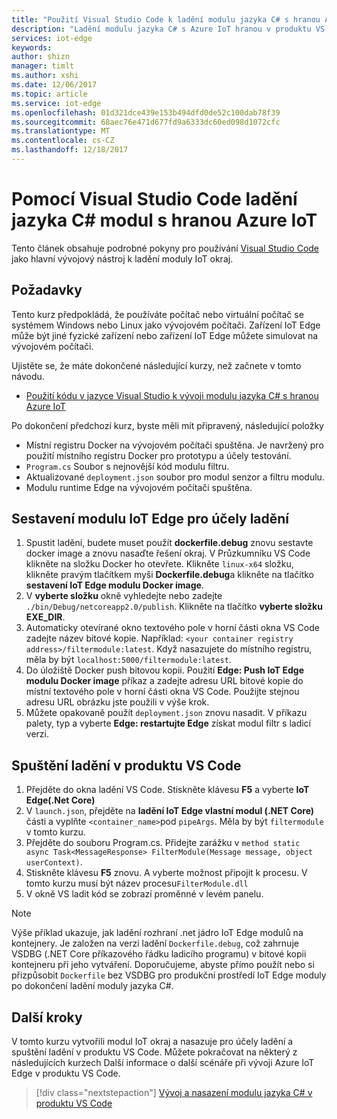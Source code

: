 ```yaml
---
title: "Použití Visual Studio Code k ladění modulu jazyka C# s hranou Azure IoT | Microsoft Docs"
description: "Ladění modulu jazyka C# s Azure IoT hranou v produktu VS Code"
services: iot-edge
keywords: 
author: shizn
manager: timlt
ms.author: xshi
ms.date: 12/06/2017
ms.topic: article
ms.service: iot-edge
ms.openlocfilehash: 01d321dce439e153b494dfd0de52c100dab78f39
ms.sourcegitcommit: 68aec76e471d677fd9a6333dc60ed098d1072cfc
ms.translationtype: MT
ms.contentlocale: cs-CZ
ms.lasthandoff: 12/18/2017
---
```

# <a name="use-visual-studio-code-to-debug-c-module-with-azure-iot-edge"></a>Pomocí Visual Studio Code ladění jazyka C# modul s hranou Azure IoT
Tento článek obsahuje podrobné pokyny pro používání [Visual Studio Code](https://code.visualstudio.com/) jako hlavní vývojový nástroj k ladění moduly IoT okraj.

## <a name="prerequisites"></a>Požadavky
Tento kurz předpokládá, že používáte počítač nebo virtuální počítač se systémem Windows nebo Linux jako vývojovém počítači. Zařízení IoT Edge může být jiné fyzické zařízení nebo zařízení IoT Edge můžete simulovat na vývojovém počítači.

Ujistěte se, že máte dokončené následující kurzy, než začnete v tomto návodu.
- [Použití kódu v jazyce Visual Studio k vývoji modulu jazyka C# s hranou Azure IoT](how-to-vscode-develop-csharp-module.md)

Po dokončení předchozí kurz, byste měli mít připravený, následující položky
- Místní registru Docker na vývojovém počítači spuštěna. Je navržený pro použití místního registru Docker pro prototypu a účely testování.
- `Program.cs` Soubor s nejnovější kód modulu filtru.
- Aktualizované `deployment.json` soubor pro modul senzor a filtru modulu.
- Modulu runtime Edge na vývojovém počítači spuštěna.

## <a name="build-your-iot-edge-module-for-debugging-purpose"></a>Sestavení modulu IoT Edge pro účely ladění
1. Spustit ladění, budete muset použít **dockerfile.debug** znovu sestavte docker image a znovu nasaďte řešení okraj. V Průzkumníku VS Code klikněte na složku Docker ho otevřete. Klikněte `linux-x64` složku, klikněte pravým tlačítkem myši **Dockerfile.debug**a klikněte na tlačítko **sestavení IoT Edge modulu Docker image**.
3. V **vyberte složku** okně vyhledejte nebo zadejte `./bin/Debug/netcoreapp2.0/publish`. Klikněte na tlačítko **vyberte složku EXE_DIR**.
4. Automaticky otevírané okno textového pole v horní části okna VS Code zadejte název bitové kopie. Například: `<your container registry address>/filtermodule:latest`. Když nasazujete do místního registru, měla by být `localhost:5000/filtermodule:latest`.
5. Do úložiště Docker push bitovou kopii. Použití **Edge: Push IoT Edge modulu Docker image** příkaz a zadejte adresu URL bitové kopie do místní textového pole v horní části okna VS Code. Použijte stejnou adresu URL obrázku jste použili v výše krok.
6. Můžete opakovaně použít `deployment.json` znovu nasadit. V příkazu palety, typ a vyberte **Edge: restartujte Edge** získat modul filtr s ladicí verzi.

## <a name="start-debugging-in-vs-code"></a>Spuštění ladění v produktu VS Code
1. Přejděte do okna ladění VS Code. Stiskněte klávesu **F5** a vyberte **IoT Edge(.Net Core)**
2. V `launch.json`, přejděte na **ladění IoT Edge vlastní modul (.NET Core)** části a vyplňte `<container_name>`pod `pipeArgs`. Měla by být `filtermodule` v tomto kurzu.
3. Přejděte do souboru Program.cs. Přidejte zarážku v `method static async Task<MessageResponse> FilterModule(Message message, object userContext)`.
4. Stiskněte klávesu **F5** znovu. A vyberte možnost připojit k procesu. V tomto kurzu musí být název procesu`FilterModule.dll`
5. V okně VS ladit kód se zobrazí proměnné v levém panelu. 

> [!NOTE]
> Výše příklad ukazuje, jak ladění rozhraní .net jádro IoT Edge modulů na kontejnery. Je založen na verzi ladění `Dockerfile.debug`, což zahrnuje VSDBG (.NET Core příkazového řádku ladicího programu) v bitové kopii kontejneru při jeho vytváření. Doporučujeme, abyste přímo použít nebo si přizpůsobit `Dockerfile` bez VSDBG pro produkční prostředí IoT Edge moduly po dokončení ladění moduly jazyka C#.

## <a name="next-steps"></a>Další kroky

V tomto kurzu vytvořili modul IoT okraj a nasazuje pro účely ladění a spuštění ladění v produktu VS Code. Můžete pokračovat na některý z následujících kurzech Další informace o další scénáře při vývoji Azure IoT Edge v produktu VS Code. 

> [!div class="nextstepaction"]
> [Vývoj a nasazení modulu jazyka C# v produktu VS Code](how-to-vscode-develop-csharp-module.md)
